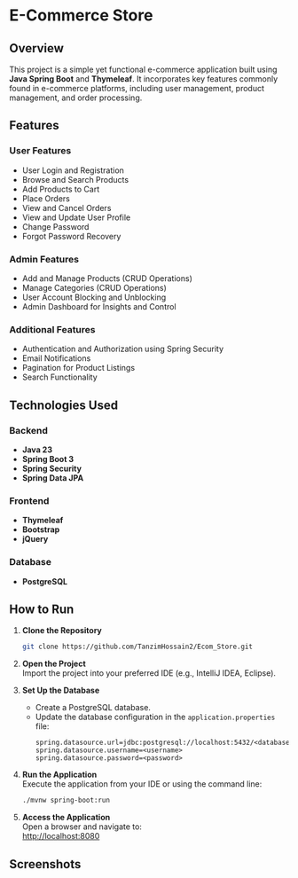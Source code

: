 # E-Commerce Store

## Overview
This project is a simple yet functional e-commerce application built using **Java Spring Boot** and **Thymeleaf**. It incorporates key features commonly found in e-commerce platforms, including user management, product management, and order processing.

## Features

### User Features
- User Login and Registration
- Browse and Search Products
- Add Products to Cart
- Place Orders
- View and Cancel Orders
- View and Update User Profile
- Change Password
- Forgot Password Recovery

### Admin Features
- Add and Manage Products (CRUD Operations)
- Manage Categories (CRUD Operations)
- User Account Blocking and Unblocking
- Admin Dashboard for Insights and Control

### Additional Features
- Authentication and Authorization using Spring Security
- Email Notifications
- Pagination for Product Listings
- Search Functionality

## Technologies Used

### Backend
- **Java 23**
- **Spring Boot 3**
- **Spring Security**
- **Spring Data JPA**

### Frontend
- **Thymeleaf**
- **Bootstrap**
- **jQuery**

### Database
- **PostgreSQL**

## How to Run

1. **Clone the Repository**
   ```bash  
   git clone https://github.com/TanzimHossain2/Ecom_Store.git  
   ```  

2. **Open the Project**  
   Import the project into your preferred IDE (e.g., IntelliJ IDEA, Eclipse).

3. **Set Up the Database**
    - Create a PostgreSQL database.
    - Update the database configuration in the `application.properties` file:
      ```properties  
      spring.datasource.url=jdbc:postgresql://localhost:5432/<database_name>  
      spring.datasource.username=<username>  
      spring.datasource.password=<password>  
      ```  

4. **Run the Application**  
   Execute the application from your IDE or using the command line:
   ```bash  
   ./mvnw spring-boot:run  
   ```  

5. **Access the Application**  
   Open a browser and navigate to:  
   [http://localhost:8080](http://localhost:8080)

## Screenshots

